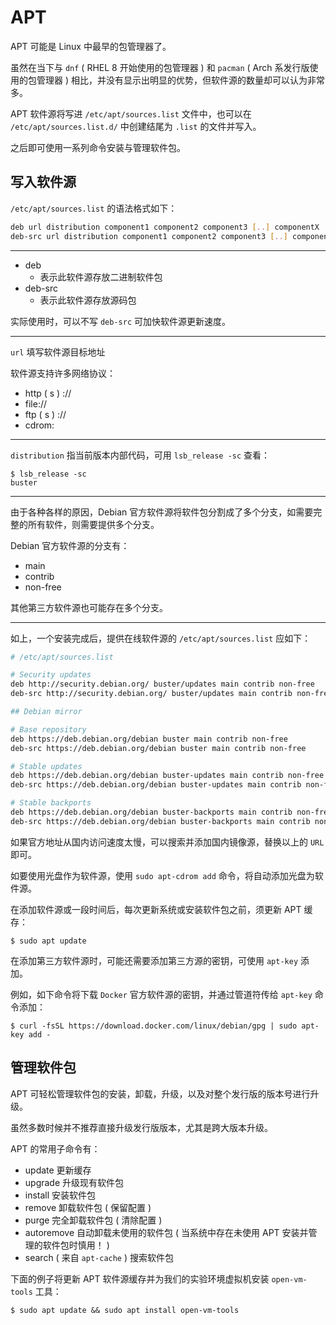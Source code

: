 # APT

APT 可能是 Linux 中最早的包管理器了。

虽然在当下与 `dnf` ( RHEL 8 开始使用的包管理器 ) 和 `pacman` ( Arch 系发行版使用的包管理器 ) 相比，并没有显示出明显的优势，但软件源的数量却可以认为非常多。

APT 软件源将写进 `/etc/apt/sources.list` 文件中，也可以在 `/etc/apt/sources.list.d/` 中创建结尾为 `.list` 的文件并写入。

之后即可使用一系列命令安装与管理软件包。

## 写入软件源

`/etc/apt/sources.list` 的语法格式如下：

```sh
deb url distribution component1 component2 component3 [..] componentX
deb-src url distribution component1 component2 component3 [..] componentX
```

---

- deb
  - 表示此软件源存放二进制软件包
- deb-src
  - 表示此软件源存放源码包

实际使用时，可以不写 `deb-src` 可加快软件源更新速度。

---

`url` 填写软件源目标地址

软件源支持许多网络协议：

- http ( s ) ://
- file://
- ftp ( s ) ://
- cdrom:

---

`distribution` 指当前版本内部代码，可用 `lsb_release -sc` 查看：

```console
$ lsb_release -sc
buster
```

---

由于各种各样的原因，Debian 官方软件源将软件包分割成了多个分支，如需要完整的所有软件，则需要提供多个分支。

Debian 官方软件源的分支有：

- main
- contrib
- non-free

其他第三方软件源也可能存在多个分支。

---

如上，一个安装完成后，提供在线软件源的 `/etc/apt/sources.list` 应如下：

```sh
# /etc/apt/sources.list

# Security updates
deb http://security.debian.org/ buster/updates main contrib non-free
deb-src http://security.debian.org/ buster/updates main contrib non-free

## Debian mirror

# Base repository
deb https://deb.debian.org/debian buster main contrib non-free
deb-src https://deb.debian.org/debian buster main contrib non-free

# Stable updates
deb https://deb.debian.org/debian buster-updates main contrib non-free
deb-src https://deb.debian.org/debian buster-updates main contrib non-free

# Stable backports
deb https://deb.debian.org/debian buster-backports main contrib non-free
deb-src https://deb.debian.org/debian buster-backports main contrib non-free
```

如果官方地址从国内访问速度太慢，可以搜索并添加国内镜像源，替换以上的 `URL` 即可。

如要使用光盘作为软件源，使用 `sudo apt-cdrom add` 命令，将自动添加光盘为软件源。

在添加软件源或一段时间后，每次更新系统或安装软件包之前，须更新 APT 缓存：

```console
$ sudo apt update
```

在添加第三方软件源时，可能还需要添加第三方源的密钥，可使用 `apt-key` 添加。

例如，如下命令将下载 `Docker` 官方软件源的密钥，并通过管道符传给 `apt-key` 命令添加：

```console
$ curl -fsSL https://download.docker.com/linux/debian/gpg | sudo apt-key add - 
```

## 管理软件包

APT 可轻松管理软件包的安装，卸载，升级，以及对整个发行版的版本号进行升级。

虽然多数时候并不推荐直接升级发行版版本，尤其是跨大版本升级。

APT 的常用子命令有：

- update 更新缓存
- upgrade 升级现有软件包
- install 安装软件包
- remove 卸载软件包 ( 保留配置 )
- purge 完全卸载软件包 ( 清除配置 )
- autoremove 自动卸载未使用的软件包 ( 当系统中存在未使用 APT 安装并管理的软件包时慎用！ )
- search ( 来自 `apt-cache` ) 搜索软件包

下面的例子将更新 APT 软件源缓存并为我们的实验环境虚拟机安装 `open-vm-tools` 工具：

```console
$ sudo apt update && sudo apt install open-vm-tools
```